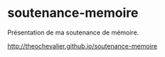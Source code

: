 soutenance-memoire
==================

Présentation de ma soutenance de mémoire.

http://theochevalier.github.io/soutenance-memoire
